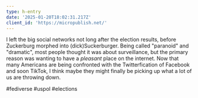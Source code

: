 ```yaml
---
type: h-entry
date: '2025-01-20T18:02:31.217Z'
client_id: 'https://micropublish.net/'
---
```

I left the big social networks not long after the election results, before Zuckerburg morphed into (dick)Suckerburger. Being called "paranoid" and "dramatic", most people thought it was about surveillance, but the primary reason was wanting to have a *pleasant* place on the internet. Now that many Americans are being confronted with the Twitterfication of Facebook and soon TikTok, I think maybe they might finally be picking up what a lot of us are throwing down.

#fediverse #uspol #elections
